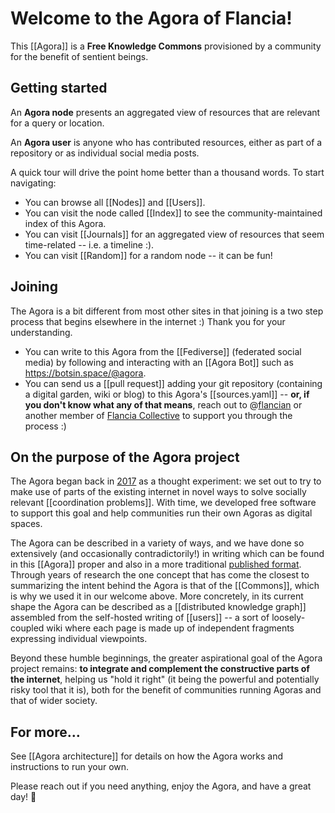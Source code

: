 # Welcome to the Agora of Flancia!

This [[Agora]] is a <strong>Free Knowledge Commons</strong> provisioned by a community for the benefit of sentient beings.

## Getting started

An <strong>Agora node</strong> presents an aggregated view of resources that are relevant for a query or location. 

An <strong>Agora user</strong> is anyone who has contributed resources, either as part of a repository or as individual social media posts.

A quick tour will drive the point home better than a thousand words. To start navigating:

- You can browse all [[Nodes]] and [[Users]].
- You can visit the node called [[Index]] to see the community-maintained index of this Agora.
- You can visit [[Journals]] for an aggregated view of resources that seem time-related -- i.e. a timeline :).
- You can visit [[Random]] for a random node -- it can be fun!

## Joining

The Agora is a bit different from most other sites in that joining is a two step process that begins elsewhere in the internet :) Thank you for your understanding.

- You can write to this Agora from the [[Fediverse]] (federated social media) by following and interacting with an [[Agora Bot]] such as <https://botsin.space/@agora>.
- You can send us a [[pull request]] adding your git repository (containing a digital garden, wiki or blog) to this Agora's [[sources.yaml]] -- <strong>or, if you don't know what any of that means</strong>, reach out to @[flancian](https://anagora.org/flancian) or another member of [Flancia Collective](https://anagora.org/flancia-collective) to support you through the process :)

## On the purpose of the Agora project

The Agora began back in [2017](https://flancia.org/agora) as a thought experiment: we set out to try to make use of parts of the existing internet in novel ways to solve socially relevant [[coordination problems]]. With time, we developed free software to support this goal and help communities run their own Agoras as digital spaces.

The Agora can be described in a variety of ways, and we have done so extensively (and occasionally contradictorily!) in writing which can be found in this [[Agora]] proper and also in a more traditional [published format](https://anagora.org/agora+chapter). Through years of research the one concept that has come the closest to summarizing the intent behind the Agora is that of the [[Commons]], which is why we used it in our welcome above. More concretely, in its current shape the Agora can be described as a [[distributed knowledge graph]] assembled from the self-hosted writing of [[users]] -- a sort of loosely-coupled wiki where each page is made up of independent fragments expressing individual viewpoints.

Beyond these humble beginnings, the greater aspirational goal of the Agora project remains: <strong>to integrate and complement the constructive parts of the internet</strong>, helping us "hold it right" (it being the powerful and potentially risky tool that it is), both for the benefit of communities running Agoras and that of wider society.

## For more…

See [[Agora architecture]] for details on how the Agora works and instructions to run your own.

Please reach out if you need anything, enjoy the Agora, and have a great day! 🍮

